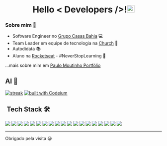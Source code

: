 <h1 align='center'> 
  Hello < Developers />!<img src="https://github.com/rajput2107/rajput2107/blob/master/Assets/Earth.gif" width="24px"/>
</h1>

### Sobre mim 💫 
<ul>
 <li>Software Engineer no <a href="https://ri.grupocasasbahia.com.br/a-companhia/nossas-marcas/">Grupo Casas Bahia</a> 💻</li>
 <li>Team Leader em equipe de tecnologia na <a href="https://cristamundial.com.br/">Church</a> 🛐</li>
 <li>Autodidata 📚</li>
 <li>Aluno na <a href="https://www.rocketseat.com.br/">Rocketseat</a> - #NeverStopLearning 🚀</li>
</ul>
<p>...mais sobre mim em <a href="https://paulomoutinho.vercel.app/">Paulo Moutinho Portfólio</a> </p>

## AI 🤖
[![streak](https://codeium.com/badges/v2/user/paulomoutinho/streak)](https://codeium.com/profile/paulomoutinho)
[![built with Codeium](https://codeium.com/badges/main)](https://codeium.com)
 
 <h2> &nbsp;Tech Stack 🛠</h2>
<div display="inline">
<img src="https://img.shields.io/badge/HTML5-E34F26?style=for-the-badge&logo=html5&logoColor=white" />
<img src="https://img.shields.io/badge/Tailwind_CSS-38B2AC?style=for-the-badge&logo=tailwind-css&logoColor=white" />
<img src="https://img.shields.io/badge/Chakra_UI-E6FFFA?&style=for-the-badge&logo=chakraui"/>
<img src="https://img.shields.io/badge/JavaScript-323330?style=for-the-badge&logo=javascript&logoColor=F7DF1E" />
<img src="https://img.shields.io/badge/TypeScript-007ACC?style=for-the-badge&logo=typescript&logoColor=white" />
<img src="https://img.shields.io/badge/React-20232A?style=for-the-badge&logo=react&logoColor=61DAFB" />
<img src="https://img.shields.io/badge/next.js-000000?style=for-the-badge&logo=nextdotjs&logoColor=white" />
<img src="https://img.shields.io/badge/Cypress-17202C?style=for-the-badge&logo=cypress&logoColor=white" /> 
<img src="https://img.shields.io/badge/testing%20library-323330?style=for-the-badge&logo=testing-library&logoColor=red" /> 
<img src="https://img.shields.io/badge/Git-E34F26?style=for-the-badge&logo=git&logoColor=white" />
<img src="https://img.shields.io/badge/GitHub-100000?style=for-the-badge&logo=github&logoColor=white"/>
 <img src="https://img.shields.io/badge/NPM-%23000000.svg?style=for-the-badge&logo=npm&logoColor=white" />
 <img src="https://img.shields.io/badge/yarn-%232C8EBB.svg?style=for-the-badge&logo=yarn&logoColor=white" />
  <img src="https://img.shields.io/badge/storybook-FF4785?style=for-the-badge&logo=storybook&logoColor=white" />
<img src="https://img.shields.io/badge/figma-%23F24E1E.svg?style=for-the-badge&logo=figma&logoColor=white" />
 <img src="https://img.shields.io/badge/Markdown-000000?style=for-the-badge&logo=markdown&logoColor=white" />
 <img src="https://img.shields.io/badge/Notion-%23000000.svg?style=for-the-badge&logo=notion&logoColor=white" />
 <img src="https://img.shields.io/badge/Sonar%20cloud-F3702A?style=for-the-badge&logo=sonarcloud&logoColor=white" />
 <img src="https://img.shields.io/badge/Microsoft_Teams-6264A7?style=for-the-badge&logo=microsoft-teams&logoColor=white" />
</div>

-----------------------------
<p>Obrigado pela visita 😀</p>
